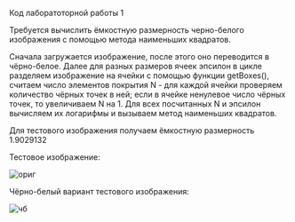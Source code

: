 Код лаборатоторной работы 1

Требуется вычислить ёмкостную размерность черно-белого изображения с помощью метода наименьших квадратов.

Сначала загружается изображение, после этого оно переводится в чёрно-белое. 
Далее для разных размеров ячеек эпсилон в цикле разделяем изображение на ячейки с помощью функции getBoxes(), считаем число элементов покрытия N - для каждой ячейки проверяем количество чёрных точек в ней; если в ячейке ненулевое число чёрных точек, то увеличиваем N на 1.
Для всех посчитанных N и эпсилон вычисляем их логарифмы и вызываем метод наименьших квадратов.

Для тестового изображения получаем ёмкостную размерность 1.9029132

Тестовое изображение: 

![ориг](https://user-images.githubusercontent.com/47506579/110574281-e34fac80-816d-11eb-9114-ac38f0e98fe3.png)

Чёрно-белый вариант тестового изображения:

![чб](https://user-images.githubusercontent.com/47506579/110574284-e480d980-816d-11eb-9732-0956d6c7f175.png)

